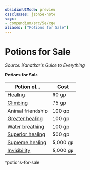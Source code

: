 ```yaml
---
obsidianUIMode: preview
cssclasses: json5e-note
tags:
- compendium/src/5e/xge
aliases: ["Potions for Sale"]
---
```

# Potions for Sale
*Source: Xanathar's Guide to Everything* 

**Potions for Sale**

| Potion of... | Cost |
|--------------|------|
| [Healing](2-Mechanics/CLI/items/potion-of-healing.md) | 50 gp |
| [Climbing](2-Mechanics/CLI/items/potion-of-climbing.md) | 75 gp |
| [Animal friendship](2-Mechanics/CLI/items/potion-of-animal-friendship.md) | 100 gp |
| [Greater healing](2-Mechanics/CLI/items/potion-of-greater-healing.md) | 100 gp |
| [Water breathing](2-Mechanics/CLI/items/potion-of-water-breathing.md) | 100 gp |
| [Superior healing](2-Mechanics/CLI/items/potion-of-superior-healing.md) | 500 gp |
| [Supreme healing](2-Mechanics/CLI/items/potion-of-supreme-healing.md) | 5,000 gp |
| [Invisibility](2-Mechanics/CLI/items/potion-of-invisibility.md) | 5,000 gp |
^potions-for-sale